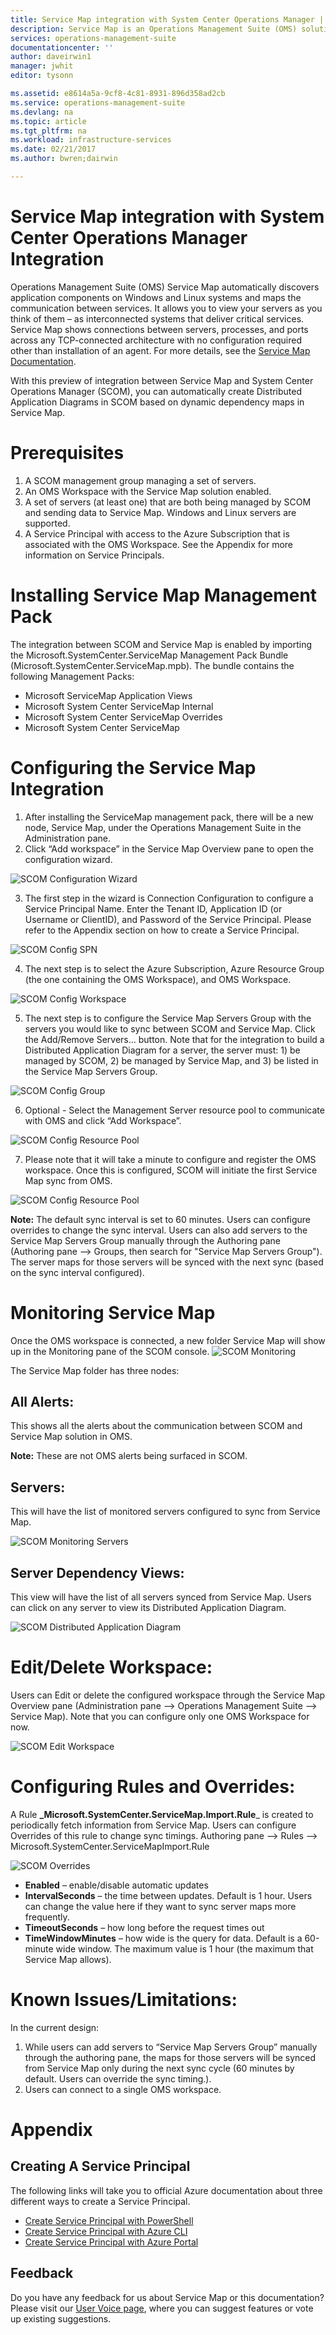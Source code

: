 ```yaml
---
title: Service Map integration with System Center Operations Manager | Microsoft Docs
description: Service Map is an Operations Management Suite (OMS) solution that automatically discovers application components on Windows and Linux systems and maps the communication between services.  This article provides details for using Service Map to automatically create Distributed Application Diagrams in SCOM.
services: operations-management-suite
documentationcenter: ''
author: daveirwin1
manager: jwhit
editor: tysonn

ms.assetid: e8614a5a-9cf8-4c81-8931-896d358ad2cb
ms.service: operations-management-suite
ms.devlang: na
ms.topic: article
ms.tgt_pltfrm: na
ms.workload: infrastructure-services
ms.date: 02/21/2017
ms.author: bwren;dairwin

---
```


# Service Map integration with System Center Operations Manager Integration
Operations Management Suite (OMS) Service Map automatically discovers application components on Windows and Linux systems and maps the communication between services. It allows you to view your servers as you think of them – as interconnected systems that deliver critical services. Service Map shows connections between servers, processes, and ports across any TCP-connected architecture with no configuration required other than installation of an agent.  For more details, see the [Service Map Documentation](operations-management-suite-service-map.md).

With this preview of integration between Service Map and System Center Operations Manager (SCOM), you can automatically create Distributed Application Diagrams in SCOM based on dynamic dependency maps in Service Map.

# Prerequisites
1.	A SCOM management group managing a set of servers.
2.	An OMS Workspace with the Service Map solution enabled.
3.	A set of servers (at least one) that are both being managed by SCOM and sending data to Service Map.  Windows and Linux servers are supported.
4.	A Service Principal with access to the Azure Subscription that is associated with the OMS Workspace.  See the Appendix for more information on Service Principals.

# Installing Service Map Management Pack
The integration between SCOM and Service Map is enabled by importing the Microsoft.SystemCenter.ServiceMap Management Pack Bundle (Microsoft.SystemCenter.ServiceMap.mpb).  The bundle contains the following Management Packs:
* Microsoft ServiceMap Application Views
* Microsoft System Center ServiceMap Internal
* Microsoft System Center ServiceMap Overrides
* Microsoft System Center ServiceMap

# Configuring the Service Map Integration
1. After installing the ServiceMap management pack, there will be a new node, Service Map, under the Operations Management Suite in the Administration pane.
2. Click “Add workspace” in the Service Map Overview pane to open the configuration wizard.

![SCOM Configuration Wizard](media/oms-service-map/scom-configuration.png)

3. The first step in the wizard is Connection Configuration to configure a Service Principal Name. Enter the Tenant ID, Application ID (or Username or ClientID), and Password of the Service Principal.  Please refer to the Appendix section on how to create a Service Principal.

![SCOM Config SPN](media/oms-service-map/scom-config-spn.png)

4. The next step is to select the Azure Subscription, Azure Resource Group (the one containing the OMS Workspace), and OMS Workspace.

![SCOM Config Workspace](media/oms-service-map/scom-config-workspace.png)

5. The next step is to configure the Service Map Servers Group with the servers you would like to sync between SCOM and Service Map.  Click the Add/Remove Servers… button. Note that for the integration to build a Distributed Application Diagram for a server, the server must: 1) be managed by SCOM, 2) be managed by Service Map, and 3) be listed in the Service Map Servers Group.

![SCOM Config Group](media/oms-service-map/scom-config-group.png)

6. Optional - Select the Management Server resource pool to communicate with OMS and click “Add Workspace”.

![SCOM Config Resource Pool](media/oms-service-map/scom-config-pool.png)

7. Please note that it will take a minute to configure and register the OMS workspace. Once this is configured, SCOM will initiate the first Service Map sync from OMS.

![SCOM Config Resource Pool](media/oms-service-map/scom-config-success.png)

**Note:** The default sync interval is set to 60 minutes. Users can configure overrides to change the sync interval. Users can also add servers to the Service Map Servers Group manually through the Authoring pane (Authoring pane --> Groups, then search for "Service Map Servers Group"). The server maps for those servers will be synced with the next sync (based on the sync interval configured).

# Monitoring Service Map
Once the OMS workspace is connected, a new folder Service Map will show up in the Monitoring pane of the SCOM console.
![SCOM Monitoring](media/oms-service-map/scom-monitoring.png)

The Service Map folder has three nodes:
## All Alerts:
This shows all the alerts about the communication between SCOM and Service Map solution in OMS.

**Note:** These are not OMS alerts being surfaced in SCOM.
## Servers:
This will have the list of monitored servers configured to sync from Service Map.

![SCOM Monitoring Servers](media/oms-service-map/scom-monitoring-servers.png)

## Server Dependency Views:
This view will have the list of all servers synced from Service Map. Users can click on any server to view its Distributed Application Diagram.

![SCOM Distributed Application Diagram](media/oms-service-map/scom-dad.png)

# Edit/Delete Workspace:
Users can Edit or delete the configured workspace through the Service Map Overview pane (Administration pane --> Operations Management Suite --> Service Map).  Note that you can configure only one OMS Workspace for now.

![SCOM Edit Workspace](media/oms-service-map/scom-edit-workspace.png)

# Configuring Rules and Overrides:
A Rule **_Microsoft.SystemCenter.ServiceMap.Import.Rule**_ is created to periodically fetch information from Service Map.  Users can configure Overrides of this rule to change sync timings.
Authoring pane --> Rules --> Microsoft.SystemCenter.ServiceMapImport.Rule

![SCOM Overrides](media/oms-service-map/scom-overrides.png)
* **Enabled** – enable/disable automatic updates 
* **IntervalSeconds** – the time between updates.  Default is 1 hour. Users can change the value here if they want to sync server maps more frequently.
* **TimeoutSeconds** – how long before the request times out 
* **TimeWindowMinutes** – how wide is the query for data.  Default is a 60-minute wide window. 
The maximum value is 1 hour (the maximum that Service Map allows).

# Known Issues/Limitations:
In the current design:
1. While users can add servers to “Service Map Servers Group” manually through the authoring pane, the maps for those servers will be synced from Service Map only during the next sync cycle (60 minutes by default. Users can override the sync timing.). 
2. Users can connect to a single OMS workspace.

# Appendix
## Creating A Service Principal
The following links will take you to official Azure documentation about three different ways to create a Service Principal.
* [Create Service Principal with PowerShell](https://docs.microsoft.com/en-us/azure/azure-resource-manager/resource-group-authenticate-service-principal)
* [Create Service Principal with Azure CLI](https://docs.microsoft.com/en-us/azure/azure-resource-manager/resource-group-authenticate-service-principal-cli)
* [Create Service Principal with Azure Portal](https://docs.microsoft.com/en-us/azure/azure-resource-manager/resource-group-create-service-principal-portal)

## Feedback
Do you have any feedback for us about Service Map or this documentation?  Please visit our [User Voice page](https://feedback.azure.com/forums/267889-log-analytics/category/184492-service-map), where you can suggest features or vote up existing suggestions.
